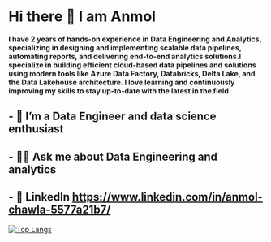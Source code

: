 #            Hi there 👋 I am Anmol
**I have 2 years of hands-on experience in Data Engineering and Analytics, specializing in designing and implementing scalable 
data pipelines, automating reports, and delivering end-to-end analytics solutions.I specialize in building efficient cloud-based data pipelines and solutions 
using modern tools like Azure Data Factory, Databricks, Delta Lake, and the Data Lakehouse architecture. I love learning and continuously improving my skills to stay up-to-date with the latest in the field.** 
## - 🔭 I’m a Data Engineer and data science enthusiast
## - 🧑‍💻 Ask me about Data Engineering and analytics
## - 💬 LinkedIn https://www.linkedin.com/in/anmol-chawla-5577a21b7/


[![Top Langs](https://github-readme-stats.vercel.app/api/top-langs/?username=Anmolch8&layout=compact)](https://github.com/Anmolch8)

